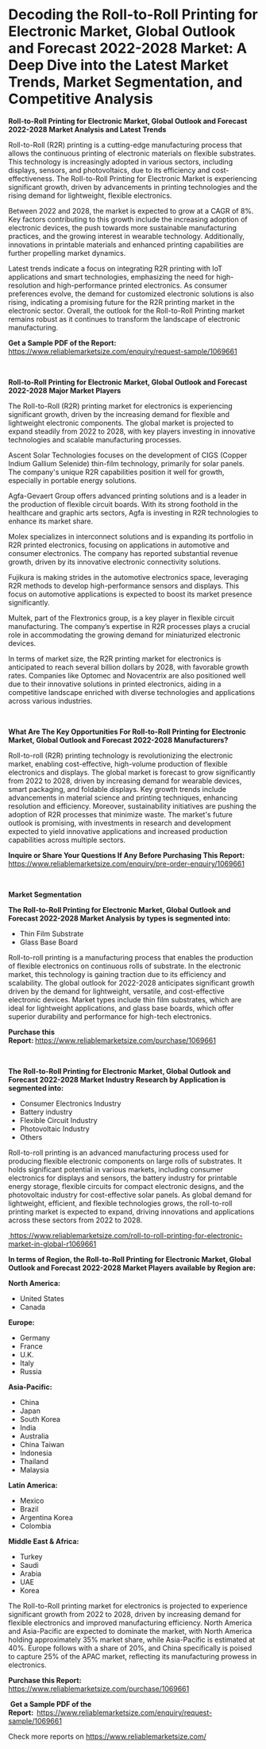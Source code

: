 <p><h1>Decoding the Roll-to-Roll Printing for Electronic Market, Global Outlook and Forecast 2022-2028 Market: A Deep Dive into the Latest Market Trends, Market Segmentation, and Competitive Analysis</h1></p><p><strong>Roll-to-Roll Printing for Electronic Market, Global Outlook and Forecast 2022-2028 Market Analysis and Latest Trends</strong></p>
<p><p>Roll-to-Roll (R2R) printing is a cutting-edge manufacturing process that allows the continuous printing of electronic materials on flexible substrates. This technology is increasingly adopted in various sectors, including displays, sensors, and photovoltaics, due to its efficiency and cost-effectiveness. The Roll-to-Roll Printing for Electronic Market is experiencing significant growth, driven by advancements in printing technologies and the rising demand for lightweight, flexible electronics.</p><p>Between 2022 and 2028, the market is expected to grow at a CAGR of 8%. Key factors contributing to this growth include the increasing adoption of electronic devices, the push towards more sustainable manufacturing practices, and the growing interest in wearable technology. Additionally, innovations in printable materials and enhanced printing capabilities are further propelling market dynamics. </p><p>Latest trends indicate a focus on integrating R2R printing with IoT applications and smart technologies, emphasizing the need for high-resolution and high-performance printed electronics. As consumer preferences evolve, the demand for customized electronic solutions is also rising, indicating a promising future for the R2R printing market in the electronic sector. Overall, the outlook for the Roll-to-Roll Printing market remains robust as it continues to transform the landscape of electronic manufacturing.</p></p>
<p><strong>Get a Sample PDF of the Report:&nbsp;</strong> <a href="https://www.reliablemarketsize.com/enquiry/request-sample/1069661?utm_campaign=2843&utm_medium=2&utm_source=Github&utm_content=ia&utm_term=21032025&utm_id=roll-to-roll-printing-for-electronic-market-global-outlook-and-forecast-2022-2028">https://www.reliablemarketsize.com/enquiry/request-sample/1069661</a></p>
<p>&nbsp;</p>
<p><strong>Roll-to-Roll Printing for Electronic Market, Global Outlook and Forecast 2022-2028 Major Market Players</strong></p>
<p><p>The Roll-to-Roll (R2R) printing market for electronics is experiencing significant growth, driven by the increasing demand for flexible and lightweight electronic components. The global market is projected to expand steadily from 2022 to 2028, with key players investing in innovative technologies and scalable manufacturing processes.</p><p>Ascent Solar Technologies focuses on the development of CIGS (Copper Indium Gallium Selenide) thin-film technology, primarily for solar panels. The company's unique R2R capabilities position it well for growth, especially in portable energy solutions. </p><p>Agfa-Gevaert Group offers advanced printing solutions and is a leader in the production of flexible circuit boards. With its strong foothold in the healthcare and graphic arts sectors, Agfa is investing in R2R technologies to enhance its market share.</p><p>Molex specializes in interconnect solutions and is expanding its portfolio in R2R printed electronics, focusing on applications in automotive and consumer electronics. The company has reported substantial revenue growth, driven by its innovative electronic connectivity solutions.</p><p>Fujikura is making strides in the automotive electronics space, leveraging R2R methods to develop high-performance sensors and displays. This focus on automotive applications is expected to boost its market presence significantly.</p><p>Multek, part of the Flextronics group, is a key player in flexible circuit manufacturing. The company’s expertise in R2R processes plays a crucial role in accommodating the growing demand for miniaturized electronic devices.</p><p>In terms of market size, the R2R printing market for electronics is anticipated to reach several billion dollars by 2028, with favorable growth rates. Companies like Optomec and Novacentrix are also positioned well due to their innovative solutions in printed electronics, aiding in a competitive landscape enriched with diverse technologies and applications across various industries.</p></p>
<p>&nbsp;</p>
<p><strong>What Are The Key Opportunities For Roll-to-Roll Printing for Electronic Market, Global Outlook and Forecast 2022-2028 Manufacturers?</strong></p>
<p><p>Roll-to-roll (R2R) printing technology is revolutionizing the electronic market, enabling cost-effective, high-volume production of flexible electronics and displays. The global market is forecast to grow significantly from 2022 to 2028, driven by increasing demand for wearable devices, smart packaging, and foldable displays. Key growth trends include advancements in material science and printing techniques, enhancing resolution and efficiency. Moreover, sustainability initiatives are pushing the adoption of R2R processes that minimize waste. The market's future outlook is promising, with investments in research and development expected to yield innovative applications and increased production capabilities across multiple sectors.</p></p>
<p><strong>Inquire or Share Your Questions If Any Before Purchasing This Report:</strong> <a href="https://www.reliablemarketsize.com/enquiry/pre-order-enquiry/1069661?utm_campaign=2843&utm_medium=2&utm_source=Github&utm_content=ia&utm_term=21032025&utm_id=roll-to-roll-printing-for-electronic-market-global-outlook-and-forecast-2022-2028">https://www.reliablemarketsize.com/enquiry/pre-order-enquiry/1069661</a></p>
<p>&nbsp;</p>
<p><strong>Market Segmentation</strong></p>
<p><strong>The Roll-to-Roll Printing for Electronic Market, Global Outlook and Forecast 2022-2028 Market Analysis by types is segmented into:</strong></p>
<p><ul><li>Thin Film Substrate</li><li>Glass Base Board</li></ul></p>
<p><p>Roll-to-roll printing is a manufacturing process that enables the production of flexible electronics on continuous rolls of substrate. In the electronic market, this technology is gaining traction due to its efficiency and scalability. The global outlook for 2022-2028 anticipates significant growth driven by the demand for lightweight, versatile, and cost-effective electronic devices. Market types include thin film substrates, which are ideal for lightweight applications, and glass base boards, which offer superior durability and performance for high-tech electronics.</p></p>
<p><strong>Purchase this Report:&nbsp;</strong><a href="https://www.reliablemarketsize.com/purchase/1069661?utm_campaign=2843&utm_medium=2&utm_source=Github&utm_content=ia&utm_term=21032025&utm_id=roll-to-roll-printing-for-electronic-market-global-outlook-and-forecast-2022-2028">https://www.reliablemarketsize.com/purchase/1069661</a></p>
<p>&nbsp;</p>
<p><strong>The Roll-to-Roll Printing for Electronic Market, Global Outlook and Forecast 2022-2028 Market Industry Research by Application is segmented into:</strong></p>
<p><ul><li>Consumer Electronics Industry</li><li>Battery industry</li><li>Flexible Circuit Industry</li><li>Photovoltaic Industry</li><li>Others</li></ul></p>
<p><p>Roll-to-roll printing is an advanced manufacturing process used for producing flexible electronic components on large rolls of substrates. It holds significant potential in various markets, including consumer electronics for displays and sensors, the battery industry for printable energy storage, flexible circuits for compact electronic designs, and the photovoltaic industry for cost-effective solar panels. As global demand for lightweight, efficient, and flexible technologies grows, the roll-to-roll printing market is expected to expand, driving innovations and applications across these sectors from 2022 to 2028.</p></p>
<p><a href="https://www.reliablemarketsize.com/roll-to-roll-printing-for-electronic-market-in-global-r1069661?utm_campaign=2843&utm_medium=2&utm_source=Github&utm_content=ia&utm_term=21032025&utm_id=roll-to-roll-printing-for-electronic-market-global-outlook-and-forecast-2022-2028">&nbsp;https://www.reliablemarketsize.com/roll-to-roll-printing-for-electronic-market-in-global-r1069661</a></p>
<p><strong>In terms of Region, the Roll-to-Roll Printing for Electronic Market, Global Outlook and Forecast 2022-2028 Market Players available by Region are:</strong></p>
<p>
    <p> <strong> North America: </strong>
        <ul>
            <li>United States</li>
            <li>Canada</li>
        </ul>
        </p> 
    <p> <strong> Europe: </strong>
        <ul>
            <li>Germany</li>
            <li>France</li>
            <li>U.K.</li>
            <li>Italy</li>
            <li>Russia</li>
        </ul>
        </p> 
    <p> <strong> Asia-Pacific: </strong>
        <ul>
            <li>China</li>
            <li>Japan</li>
            <li>South Korea</li>
            <li>India</li>
            <li>Australia</li>
            <li>China Taiwan</li>
            <li>Indonesia</li>
            <li>Thailand</li>
            <li>Malaysia</li>
        </ul>
        </p> 
    <p> <strong> Latin America: </strong>
        <ul>
            <li>Mexico</li>
            <li>Brazil</li>
            <li>Argentina Korea</li>
            <li>Colombia</li>
        </ul>
        </p> 
    <p> <strong> Middle East & Africa: </strong>
        <ul>
            <li>Turkey</li>
            <li>Saudi</li>
            <li>Arabia</li>
            <li>UAE</li>
            <li>Korea</li>
        </ul>
    </p>
    </p>
<p><p>The Roll-to-Roll printing market for electronics is projected to experience significant growth from 2022 to 2028, driven by increasing demand for flexible electronics and improved manufacturing efficiency. North America and Asia-Pacific are expected to dominate the market, with North America holding approximately 35% market share, while Asia-Pacific is estimated at 40%. Europe follows with a share of 20%, and China specifically is poised to capture 25% of the APAC market, reflecting its manufacturing prowess in electronics.</p></p>
<p><strong>Purchase this Report: </strong><a href="https://www.reliablemarketsize.com/purchase/1069661?utm_campaign=2843&utm_medium=2&utm_source=Github&utm_content=ia&utm_term=21032025&utm_id=roll-to-roll-printing-for-electronic-market-global-outlook-and-forecast-2022-2028">https://www.reliablemarketsize.com/purchase/1069661</a></p>
<p>&nbsp;<strong>Get a Sample PDF of the Report:&nbsp;&nbsp;</strong><a href="https://www.reliablemarketsize.com/enquiry/request-sample/1069661?utm_campaign=2843&utm_medium=2&utm_source=Github&utm_content=ia&utm_term=21032025&utm_id=roll-to-roll-printing-for-electronic-market-global-outlook-and-forecast-2022-2028">https://www.reliablemarketsize.com/enquiry/request-sample/1069661</a></p>
<p><strong></strong></p>
<p>Check more reports on <a href="https://www.reliablemarketsize.com/?utm_campaign=2843&utm_medium=2&utm_source=Github&utm_content=ia&utm_term=21032025&utm_id=roll-to-roll-printing-for-electronic-market-global-outlook-and-forecast-2022-2028">https://www.reliablemarketsize.com/</a></p>
